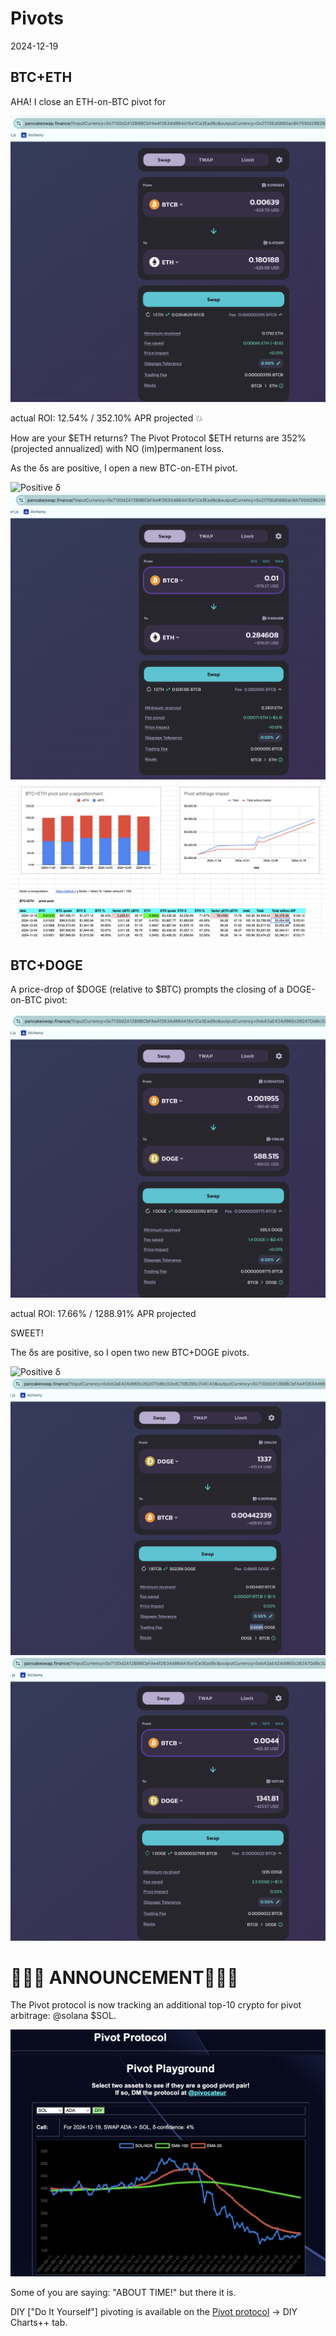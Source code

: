 # Pivots

2024-12-19

## BTC+ETH

AHA! I close an ETH-on-BTC pivot for

![close ETH-on-BTC pivot](imgs/01a-close-eth-on-btc.png)

actual ROI: 12.54% / 352.10% APR projected 💥

How are your $ETH returns? The Pivot Protocol $ETH returns are 352% (projected annualized) with NO (im)permanent loss.

As the δs are positive, I open a new BTC-on-ETH pivot.

![Positive δ](imgs/01b-pos-δ.png)
![open a new BTC-on-ETH pivot](imgs/01c-open-btc-on-eth.png)
![BTC+ETH pivot pool](imgs/01d-btc-eth-pool.png)

## BTC+DOGE

A price-drop of $DOGE (relative to $BTC) prompts the closing of a DOGE-on-BTC pivot:

![close DOGE-on-BTC pivot](imgs/03a-close-doge-on-btc.png)

actual ROI: 17.66% / 1288.91% APR projected

SWEET!

The δs are positive, so I open two new BTC+DOGE pivots. 

![Positive δ](imgs/03b-pos-δ.png)
![Open DOGE-on-BTC pivot](imgs/03c-open-doge-on-btc.png)
![Open BTC-on-DOGE pivot](imgs/03d-open-btc-on-doge.png)

# 🎉🎉🎉 ANNOUNCEMENT🎉🎉🎉

The Pivot protocol is now tracking an additional top-10 crypto for pivot arbitrage: @solana $SOL.

![Solana $SOL tracking](imgs/02-tracking-sol.png)

Some of you are saying: "ABOUT TIME!" but there it is.

DIY ["Do It Yourself"] pivoting is available on the
[Pivot protocol](https://pivoteur.github.io/#) -> DIY Charts++ tab.


